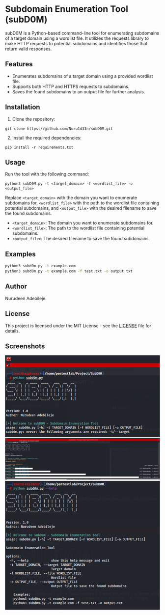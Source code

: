 # Subdomain Enumeration Tool (subD0M)

subD0M is a Python-based command-line tool for enumerating subdomains of a target domain using a wordlist file. It utilizes the requests library to make HTTP requests to potential subdomains and identifies those that return valid responses.

## Features

- Enumerates subdomains of a target domain using a provided wordlist file.
- Supports both HTTP and HTTPS requests to subdomains.
- Saves the found subdomains to an output file for further analysis.

## Installation

1. Clone the repository:

```
git clone https://github.com/Nuru1d33n/subD0M.git
```

2. Install the required dependencies:

```
pip install -r requirements.txt
```

## Usage

Run the tool with the following command:

```
python3 subD0M.py -t <target_domain> -f <wordlist_file> -o <output_file>
```

Replace `<target_domain>` with the domain you want to enumerate subdomains for, `<wordlist_file>` with the path to the wordlist file containing potential subdomains, and `<output_file>` with the desired filename to save the found subdomains.



- `<target_domain>`: The domain you want to enumerate subdomains for.
- `<wordlist_file>`: The path to the wordlist file containing potential subdomains.
- `<output_file>`: The desired filename to save the found subdomains.

## Examples

```bash
python3 subd0m.py -t example.com
python3 subd0m.py -t example.com -f test.txt -o output.txt
```

## Author

Nurudeen Adebileje

## License

This project is licensed under the MIT License - see the [LICENSE](LICENSE) file for details.

## Screenshots

![Screenshot 1](screenshots/subd0m1.png)
![Screenshot 2](screenshots/subD0M2.png)
![Screenshot 3](screenshots/subD0M3.png)

